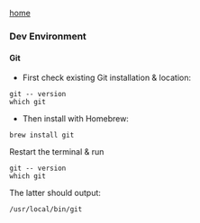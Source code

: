 [home](index.md)

### Dev Environment

#### Git

- First check existing Git installation & location:
```
git -- version
which git
```

- Then install with Homebrew:
```
brew install git
```
Restart the terminal & run
```
git -- version
which git
```
The latter should output: 
```
/usr/local/bin/git
```

